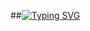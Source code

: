 ##[![Typing SVG](https://readme-typing-svg.demolab.com/?lines=First+line+of+text;Second+line+of+text)](https://git.io/typing-svg)
